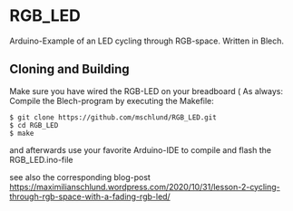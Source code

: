 # RGB_LED
Arduino-Example of an LED cycling through RGB-space. Written in Blech.

## Cloning and Building

Make sure you have wired the RGB-LED on your breadboard (
As always: Compile the Blech-program by executing the Makefile:

```
$ git clone https://github.com/mschlund/RGB_LED.git
$ cd RGB_LED
$ make
```
and afterwards use your favorite Arduino-IDE to compile and flash the RGB_LED.ino-file

see also the corresponding blog-post https://maximilianschlund.wordpress.com/2020/10/31/lesson-2-cycling-through-rgb-space-with-a-fading-rgb-led/
